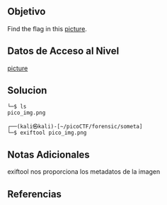 ## Objetivo

Find the flag in this [picture](https://jupiter.challenges.picoctf.org/static/916b07b4c87062c165ace1d3d31ef655/pico_img.png).

## Datos de Acceso al Nivel

[picture](https://jupiter.challenges.picoctf.org/static/916b07b4c87062c165ace1d3d31ef655/pico_img.png)
## Solucion

```
└─$ ls       
pico_img.png

┌──(kali㉿kali)-[~/picoCTF/forensic/someta]
└─$ exiftool pico_img.png 
```

## Notas Adicionales

exiftool nos proporciona los metadatos de la imagen

## Referencias